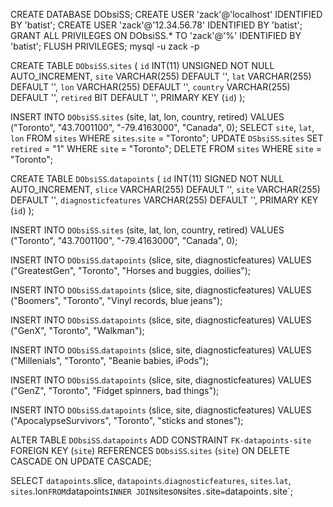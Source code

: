CREATE DATABASE DObsiSS;
CREATE USER 'zack'@'localhost' IDENTIFIED BY 'batist';
CREATE USER 'zack'@'12.34.56.78' IDENTIFIED BY 'batist';
GRANT ALL PRIVILEGES ON DObsiSS.* TO 'zack'@'%' IDENTIFIED BY 'batist';
FLUSH PRIVILEGES;
mysql -u zack -p

CREATE TABLE `DObsiSS`.`sites` (
`id` INT(11) UNSIGNED NOT NULL AUTO_INCREMENT,
`site` VARCHAR(255) DEFAULT '',
`lat` VARCHAR(255) DEFAULT '',
`lon` VARCHAR(255) DEFAULT '',
`country` VARCHAR(255) DEFAULT '',
`retired` BIT DEFAULT '',
PRIMARY KEY (`id`)
);

INSERT INTO `DObsiSS`.`sites` (site, lat, lon, country, retired) VALUES ("Toronto", "43.7001100", "-79.4163000", "Canada", 0);
SELECT `site`, `lat`, `lon` FROM `sites` WHERE `sites`.`site` = "Toronto";
UPDATE `DSbsiSS`.`sites` SET `retired` = "1" WHERE `site` = "Toronto";
DELETE FROM `sites` WHERE `site` = "Toronto";

CREATE TABLE `DObsiSS`.`datapoints` (
`id` INT(11) SIGNED NOT NULL AUTO_INCREMENT,
`slice` VARCHAR(255) DEFAULT '',
`site` VARCHAR(255) DEFAULT '',
`diagnosticfeatures` VARCHAR(255) DEFAULT '',
PRIMARY KEY (`id`)
);

INSERT INTO `DObsiSS`.`sites` (site, lat, lon, country, retired)
VALUES ("Toronto", "43.7001100", "-79.4163000", "Canada", 0);

INSERT INTO `DObsiSS`.`datapoints` (slice, site, diagnosticfeatures)
VALUES ("GreatestGen", "Toronto", "Horses and buggies, doilies");

INSERT INTO `DObsiSS`.`datapoints` (slice, site, diagnosticfeatures)
VALUES ("Boomers", "Toronto", "Vinyl records, blue jeans");

INSERT INTO `DObsiSS`.`datapoints` (slice, site, diagnosticfeatures)
VALUES ("GenX", "Toronto", "Walkman");

INSERT INTO `DObsiSS`.`datapoints` (slice, site, diagnosticfeatures)
VALUES ("Millenials", "Toronto", "Beanie babies, iPods");

INSERT INTO `DObsiSS`.`datapoints` (slice, site, diagnosticfeatures)
VALUES ("GenZ", "Toronto", "Fidget spinners, bad things");

INSERT INTO `DObsiSS`.`datapoints` (slice, site, diagnosticfeatures)
VALUES ("ApocalypseSurvivors", "Toronto", "sticks and stones");

ALTER TABLE `DObsiSS`.`datapoints`
ADD CONSTRAINT `FK-datapoints-site`
FOREIGN KEY (`site`)
REFERENCES `DObsiSS`.`sites` (`site`)
ON DELETE CASCADE ON UPDATE CASCADE;

SELECT `datapoints`.slice, `datapoints`.`diagnosticfeatures`, `sites`.`lat`, `sites`.lon`
FROM `datapoints` INNER JOIN `sites`
ON `sites`.`site` = `datapoints`.`site`;


